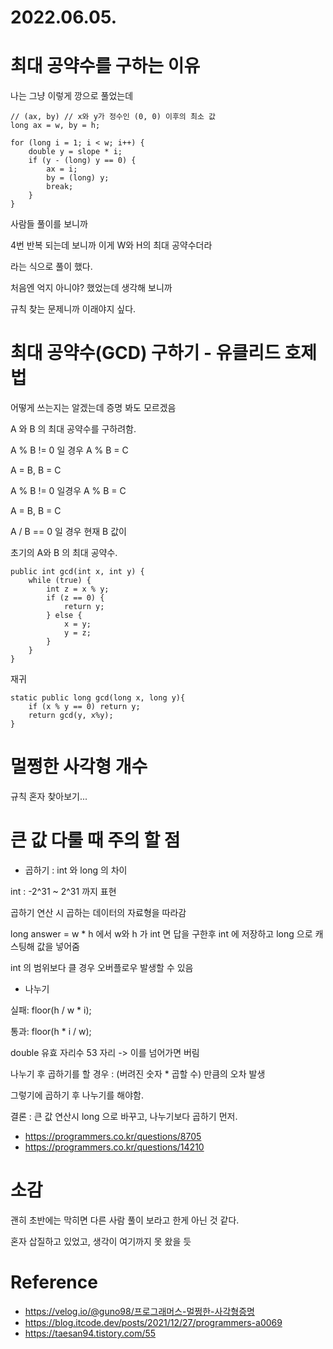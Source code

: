 # 2022.06.05.

# 최대 공약수를 구하는 이유

나는 그냥 이렇게 깡으로 풀었는데

    // (ax, by) // x와 y가 정수인 (0, 0) 이후의 최소 값
    long ax = w, by = h;
    
    for (long i = 1; i < w; i++) {
        double y = slope * i;
        if (y - (long) y == 0) {
            ax = i;
            by = (long) y;
            break;
        }
    }

사람들 풀이를 보니까

4번 반복 되는데 보니까 이게 W와 H의 최대 공약수더라

라는 식으로 풀이 했다.

처음엔 억지 아니야? 했었는데 생각해 보니까

규칙 찾는 문제니까 이래야지 싶다.

# 최대 공약수(GCD) 구하기 - 유클리드 호제법

어떻게 쓰는지는 알겠는데 증명 봐도 모르겠음

A 와 B 의 최대 공약수를 구하려함.

A % B != 0 일 경우 A % B = C

A = B, B = C

A % B != 0 일경우 A % B = C

A = B, B = C

A / B == 0 일 경우 현재 B 값이

초기의 A와 B 의 최대 공약수.

    public int gcd(int x, int y) {
        while (true) {
            int z = x % y;
            if (z == 0) {
                return y;
            } else {
                x = y;
                y = z;
            }
        }
    }

재귀

    static public long gcd(long x, long y){
        if (x % y == 0) return y;
        return gcd(y, x%y);
    }

# 멀쩡한 사각형 개수

규칙 혼자 찾아보기...

# 큰 값 다룰 때 주의 할 점

* 곱하기 : int 와 long 의 차이

int : -2^31 ~ 2^31 까지 표현

곱하기 연산 시 곱하는 데이터의 자료형을 따라감

long answer = w * h 에서 w와 h 가 int 면 답을 구한후 int 에 저장하고 long 으로 캐스팅해 값을 넣어줌

int 의 범위보다 클 경우 오버플로우 발생할 수 있음

* 나누기

실패: floor(h / w * i);

통과: floor(h * i / w);

double 유효 자리수 53 자리 -> 이를 넘어가면 버림

나누기 후 곱하기를 할 경우 : (버려진 숫자 * 곱할 수) 만큼의 오차 발생

그렇기에 곱하기 후 나누기를 해야함.

결론 : 큰 값 연산시 long 으로 바꾸고, 나누기보다 곱하기 먼저.

* https://programmers.co.kr/questions/8705
* https://programmers.co.kr/questions/14210

# 소감

괜히 초반에는 막히면 다른 사람 풀이 보라고 한게 아닌 것 같다.

혼자 삽질하고 있었고, 생각이 여기까지 못 왔을 듯

# Reference

* https://velog.io/@guno98/프로그래머스-멀쩡한-사각형증명
* https://blog.itcode.dev/posts/2021/12/27/programmers-a0069
* https://taesan94.tistory.com/55